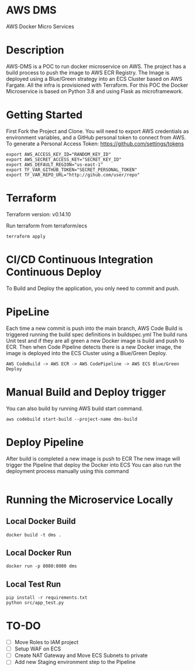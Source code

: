 # AWS DMS
AWS Docker Micro Services

# Description

AWS-DMS is a POC to run docker microservice on AWS. The project has a build process to push the image to AWS ECR Registry.
The Image is deployed using a Blue/Green strategy into an ECS Cluster based on AWS Fargate.
All the infra is provisioned with Terraform.
For this POC the Docker Microservice is based on Python 3.8 and using Flask as microframework.

# Getting Started
First Fork the Project and Clone.
You will need to export AWS credentials as environment variables, and a GitHub personal token to connect from AWS.
To generate a Personal Access Token: https://github.com/settings/tokens
```
export AWS_ACCESS_KEY_ID="RANDOM_KEY_ID"
export AWS_SECRET_ACCESS_KEY="SECRET_KEY_ID"
export AWS_DEFAULT_REGION="us-east-1"
export TF_VAR_GITHUB_TOKEN="SECRET_PERSONAL_TOKEN"
export TF_VAR_REPO_URL="http://gihub.com/user/repo"
```

# Terraform
Terraform version: v0.14.10

Run terraform from terraform/ecs
```
terraform apply
```

# CI/CD Continuous Integration Continuous Deploy
To Build and Deploy the application, you only need to commit and push.

# PipeLine
Each time a new commit is push into the main branch, AWS Code Build is triggered running the build spec definitions in buildspec.yml
The build runs Unit test and if they are all green a new Docker image is build and push to ECR.
Then when Code Pipeline detects there is a new Docker image, the image is deployed into the ECS Cluster using a Blue/Green Deploy.
```
AWS CodeBuild -> AWS ECR -> AWS CodePipeline -> AWS ECS Blue/Green Deploy
```

# Manual Build and Deploy trigger
You can also build by running AWS build start command.
```
aws codebuild start-build --project-name dms-build
```

# Deploy Pipeline
After build is completed a new image is push to ECR
The new image will trigger the Pipeline that deploy the Docker into ECS
You can also run the deployment process manually using this command
```

```
# Running the Microservice Locally
## Local Docker Build
```
docker build -t dms .
```
## Local Docker Run
```
docker run -p 8080:8080 dms
```
## Local Test Run
```
pip install -r requirements.txt
python src/app_test.py
```

# TO-DO
- [ ] Move Roles to IAM project
- [ ] Setup WAF on ECS
- [ ] Create NAT Gateway and Move ECS Subnets to private
- [ ] Add new Staging environment step to the Pipeline
